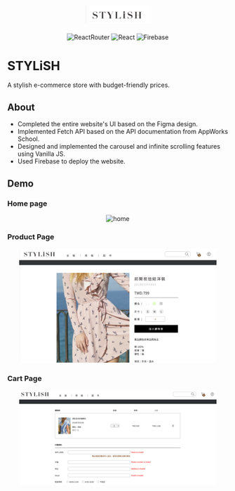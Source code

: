<div align="center">
  <a 
    href="https://main.d1iicrvwglvc93.amplifyapp.com/" 
    style="margin-bottom:20px; display:block;">
    <img src="./img/logo.png" alt="Logo" width="150px">
  </a>

![ReactRouter](https://img.shields.io/badge/React%20Router-^6.11.1-CA4245)
![React](https://img.shields.io/badge/React-18.2.0-61DAFB)
![Firebase](https://img.shields.io/badge/firebase-12.4.6-ffe135)

</div>

# STYLiSH

A stylish e-commerce store with budget-friendly prices.

## About

- Completed the entire website's UI based on the Figma design.
- Implemented Fetch API based on the API documentation from AppWorks School.
- Designed and implemented the carousel and infinite scrolling features using Vanilla JS.
- Used Firebase to deploy the website.

## Demo

### Home page

<div align="center">
    <img src="./img/home.png" alt="home" width="450px">
</div>

### Product Page

<div align="center">
    <img src="./img/product.png" alt="product" width="450px">
</div>

### Cart Page

<div align="center">
    <img src="./img/cart.png" alt="cart" width="450px">
</div>
